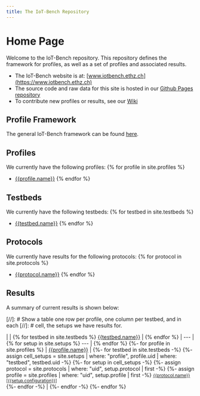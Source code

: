 ```yaml
---
title: The IoT-Bench Repository
---
```


# Home Page

Welcome to the IoT-Bench repository.
This repository defines the framework for profiles, as well as a set of profiles and associated results.
* The IoT-Bench website is at: [www.iotbench.ethz.ch](https://www.iotbench.ethz.ch)
* The source code and raw data for this site is hosted in our [Github Pages repository](https://github.com/iot-benchmark/iot-benchmark.github.io)
* To contribute new profiles or results, see our [Wiki](https://github.com/iot-benchmark/iot-benchmark.github.io/wiki)

## Profile Framework

The general IoT-Bench framework can be found [here](/framework).

## Profiles

We currently have the following profiles:
{% for profile in site.profiles %}
* [{{profile.name}}](/profiles/{{profile.uid}})
{% endfor %}

## Testbeds

We currently have the following testbeds:
{% for testbed in site.testbeds %}
* [{{testbed.name}}](/testbeds/{{testbed.uid}})
{% endfor %}

## Protocols

We currently have results for the following protocols:
{% for protocol in site.protocols %}
* [{{protocol.name}}](/protocols/{{protocol.uid}})
{% endfor %}

## Results

A summary of current results is shown below:

[//]: # Show a table one row per profile, one column per testbed, and in each
[//]: # cell, the setups we have results for.

|  | {% for testbed in site.testbeds %} [{{testbed.name}}](/testbeds/{{testbed.uid}}) | {% endfor %}
| --- | {% for setup in site.setups %} --- | {% endfor %}
{%- for profile in site.profiles %}
| [{{profile.name}}](/profiles/{{profile.uid}}) |
{%- for testbed in site.testbeds -%}
{%- assign cell_setups = site.setups | where: "profile", profile.uid | where: "testbed", testbed.uid -%}
{%- for setup in cell_setups -%}
{%- assign protocol = site.protocols | where: "uid", setup.protocol | first -%}
{%- assign profile = site.profiles | where: "uid", setup.profile | first -%}
<small>[{{protocol.name}} [{{setup.configuration}}]](/setups/{{setup.uid}})</small><br />
{%- endfor -%}
 |
{%- endfor -%}
{%- endfor %}
